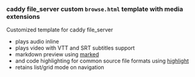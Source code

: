 ### caddy file_server custom `browse.html` template with media extensions
Customized template for caddy file_server

- plays audio inline
- plays video with VTT and SRT subtitles support
- markdown preview using [marked](https://github.com/markedjs/marked)
- and code highlighting for common source file formats using [highlight](https://github.com/highlightjs/highlight.js)
- retains list/grid mode on navigation
